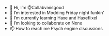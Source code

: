 - 👋 Hi, I’m @Collabvmisgood
- 👀 I’m interested in Modding Friday night funkin'
- 🌱 I’m currently learning Haxe and Haxeflixel
- 💞️ I’m looking to collaborate on None
- 📫 How to reach me Psych engine discussions

<!---
Collabvmisgood/Collabvmisgood is a ✨ special ✨ repository because its `README.md` (this file) appears on your GitHub profile.
You can click the Preview link to take a look at your changes.
--->
